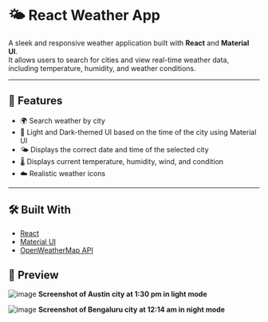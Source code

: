 # 🌤️ React Weather App

A sleek and responsive weather application built with **React** and **Material UI**.  
It allows users to search for cities and view real-time weather data, including temperature, humidity, and weather conditions.

---

## 🚀 Features

- 🌍 Search weather by city
- 🌙 Light and Dark-themed UI based on the time of the city using Material UI
- 🌤️ Displays the correct date and time of the selected city
- 🌡️ Displays current temperature, humidity, wind, and condition
- ☁️ Realistic weather icons

---

## 🛠️ Built With

- [React](https://reactjs.org/)
- [Material UI](https://mui.com/)
- [OpenWeatherMap API](https://openweathermap.org/api)

## 📸 Preview
![image](https://github.com/user-attachments/assets/08b08305-c23d-4c8c-9f12-2c980aa76824)
**Screenshot of Austin city at 1:30 pm in light mode**

![image](https://github.com/user-attachments/assets/5755b78c-cfba-41c8-b8bd-252452ff5f7c)
**Screenshot of Bengaluru city at 12:14 am in night mode**
